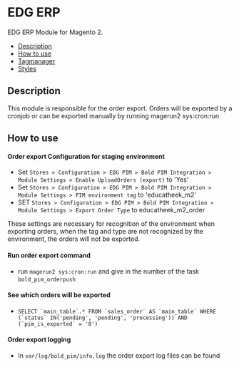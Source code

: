 # EDG ERP

EDG ERP Module for Magento 2.

 - [Description](#markdown-header-description)
 - [How to use](#markdown-header-how-to-use)
 - [Tagmanager](#markdown-header-tagmanager)
 - [Styles](#markdown-header-styles)

## Description
This module is responsible for the order export. Orders will be exported by a cronjob or can be exported manually by running magerun2 sys:cron:run

## How to use

#### Order export Configuration for staging environment
- Set ```Stores > Configuration > EDG PIM > Bold PIM Integration > Module Settings > Enable UploadOrders (export)``` to 'Yes'
- Set ```Stores > Configuration > EDG PIM > Bold PIM Integration > Module Settings > PIM environment tag``` to 'educatheek_m2'
- SET ```Stores > Configuration > EDG PIM > Bold PIM Integration > Module Settings > Export Order Type``` to educatheek_m2_order

These settings are necessary for recognition of the environment when exporting orders, when the tag and type are not recognized by the environment, the orders will not be exported.

#### Run order export command
- run ```magerun2 sys:cron:run``` and give in the number of the task ```bold_pim_orderpush```

#### See which orders will be exported
- ```SELECT `main_table`.* FROM `sales_order` AS `main_table` WHERE (`status` IN('pending', 'pending', 'processing')) AND (`pim_is_exported` = '0')```

#### Order export logging
- In ```var/log/bold_pim/info.log``` the order export log files can be found
